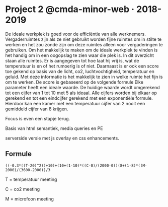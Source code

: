 # Project 2 @cmda-minor-web · 2018-2019

De ideale werkplek is goed voor de efficiëntie van alle werknemers. Vergaderruimtes zijn als ze niet gebruikt worden fijne ruimtes om in stilte te werken en het zou zonde zijn om deze ruimtes alleen voor vergaderingen te gebruiken. Om het makkelijk te maken om de ideale werkplek te vinden is het handig om in een oogopslag te zien waar die plek is. 
In dit overzicht staan alle ruimtes. Er is aangegeven tot hoe laat hij vrij is, wat de temperatuur is en of het rumoerig is of niet. Daarnaast is er ook een score toe gekend op basis van de licht, co2, luchtvochtigheid, temperatuur en geluid.
Met deze informatie is het makkelijk te zien in welke ruimte het fijn is om te werken.
De score is gebaseerd op de volgende formule
Elke parameter heeft een ideale waarde. De huidige waarde wordt omgerekend tot een cijfer van 1 tot 10 met 5 als ideaal. Alle cijfers worden bij elkaar op gerekend en tot een eindcijfer gerekend met een exponentiële formule. Hierdoor kan een kamer met een temperatuur cijfer van 2 nooit een gemiddeld cijfer van 8 krijgen.

Focus is even een stapje terug.

Basis van html semantiek, media queries en PE

serverside versie met js overlay en css enhancements.

## Formule

`((-0.3*((T-20)^2))+10)+(10+(1-10)*((C-0)/(2000-0))(8+(1-8)*((M-2000)/(3600-2000))/3`


T = temperatuur meeting

C = co2 meeting

M = microfoon meeting
